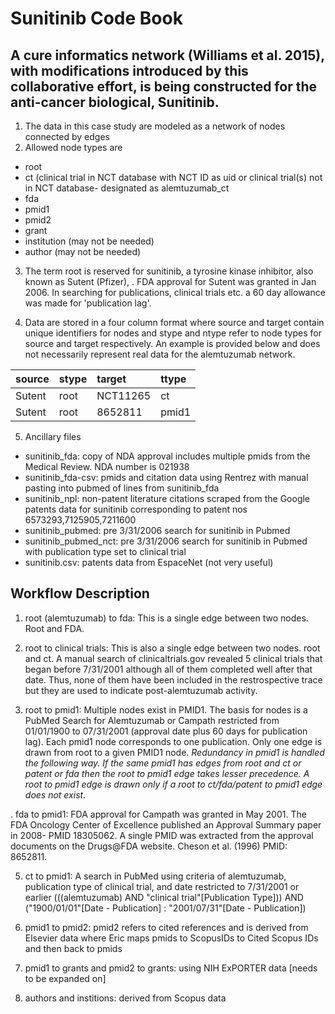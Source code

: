 #  Sunitinib Code Book

## A cure informatics network (Williams et al. 2015), with modifications introduced by this collaborative effort, is being constructed for the anti-cancer biological, Sunitinib. 

1. The data in this case study are modeled as a network of nodes connected by edges
2. Allowed node types are
  * root
  * ct (clinical trial in NCT database with NCT ID as uid or clinical trial(s) not in NCT database- designated as alemtuzumab_ct
  * fda
  * pmid1
  * pmid2
  * grant
  * institution (may not be needed)
  * author (may not be needed)

3. The term root is reserved for sunitinib, a tyrosine kinase inhibitor, also known as Sutent (Pfizer), . FDA approval for Sutent was granted in Jan 2006. In searching for publications, clinical trials etc. a 60 day allowance was made for 'publication lag'.

4. Data are stored in a four column format where source and target contain unique identifiers for nodes and stype and ntype refer to node types for source and target respectively. An example 
is provided below and does not necessarily represent real data for the alemtuzumab network.

| source | stype | target | ttype |
|  :---   | :--- | :--- | :--- |
| Sutent | root | NCT11265 | ct |
| Sutent | root | 8652811  | pmid1 |

5. Ancillary files
  * sunitinib_fda: copy of NDA approval includes multiple pmids from the Medical Review. NDA number is 021938
  * sunitinib_fda-csv: pmids and citation data using Rentrez with manual pasting into pubmed of lines from sunitinib_fda
  * sunitinib_npl: non-patent literature citations scraped from the Google patents data for sunitinib corresponding to patent nos 6573293,7125905,7211600
  * sunitinib_pubmed: pre 3/31/2006 search for sunitinib in Pubmed
  * sunitinib_pubmed_nct: pre 3/31/2006 search for sunitinib in Pubmed with publication type set to clinical trial
  * sunitinib.csv: patents data from EspaceNet (not very useful)

## Workflow Description

1. root (alemtuzumab) to fda: This is a single edge between two nodes. Root and FDA.
2. root to clinical trials: This is also a single edge between two nodes. root and ct. A manual search of clinicaltrials.gov revealed 5 clinical trials that began before 7/31/2001 
although all of them completed well after that date. Thus, none of them have been included in the restrospective trace but they are used to indicate post-alemtuzumab activity. 

3. root to pmid1: Multiple nodes exist in PMID1. The basis for nodes is a PubMed Search for Alemtuzumab or Campath restricted from 01/01/1900 to 07/31/2001 (approval date plus
60 days for publication lag). Each pmid1 node corresponds to one publication. Only one edge is drawn from root to a given PMID1 node. *Redundancy in pmid1 is handled the following way. If the same pmid1 has edges from root and ct or patent or fda 
then the root to pmid1 edge takes lesser precedence. A root to pmid1 edge is drawn only if a root to ct/fda/patent to pmid1 edge does not exist.*

. fda to pmid1:  FDA approval for Campath was granted in May 2001. The FDA Oncology Center of  Excellence published an Approval Summary paper in 2008- PMID 18305062. A single 
PMID was  extracted from the approval documents on the Drugs@FDA website. Cheson et al. (1996) PMID: 8652811. 

5. ct to pmid1: A  search in PubMed using criteria of alemtuzumab, publication type of clinical trial, and date restricted to 7/31/2001 or earlier (((alemtuzumab) AND "clinical trial"[Publication Type])) AND ("1900/01/01"[Date - Publication] : "2001/07/31"[Date - Publication]) 

6. pmid1 to pmid2: pmid2 refers to cited references and is derived from Elsevier data where Eric maps pmids to ScopusIDs to Cited Scopus IDs and then back to pmids

7. pmid1 to grants and pmid2 to grants: using NIH ExPORTER data [needs to be expanded on]

8. authors and institions: derived from Scopus data
 











